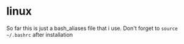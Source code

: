 # linux

So far this is just a bash_aliases file that i use.
Don't forget to `source ~/.bashrc` after installation
